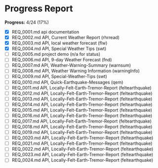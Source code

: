 # Progress Report

**Progress:** 4/24 (17%)


- [x] REQ_0001.md api documentation
- [x] REQ_0002.md API, Current Weather Report (rhrread)
- [x] REQ_0003.md API, local weather forecast (flw)
- [x] REQ_0004.md API, Special Weather Tips (swt)
- [ ] REQ_0005.md project demo (n/a for status)
- [ ] REQ_0006.md API, 9-day Weather Forecast (fnd)
- [ ] REQ_0007.md API, Weather-Warning-Summary (warnsum)
- [ ] REQ_0008.md API, Weather Warning Information (warningInfo)
- [ ] REQ_0009.md API, Special-Weather-Tips (swt)
- [ ] REQ_0010.md API, Quick-Earthquake-Messages (qem)
- [ ] REQ_0011.md API, Locally-Felt-Earth-Tremor-Report (feltearthquake)
- [ ] REQ_0012.md API, Locally-Felt-Earth-Tremor-Report (feltearthquake)
- [ ] REQ_0013.md API, Locally-Felt-Earth-Tremor-Report (feltearthquake)
- [ ] REQ_0014.md API, Locally-Felt-Earth-Tremor-Report (feltearthquake)
- [ ] REQ_0015.md API, Locally-Felt-Earth-Tremor-Report (feltearthquake)
- [ ] REQ_0016.md API, Locally-Felt-Earth-Tremor-Report (feltearthquake)
- [ ] REQ_0017.md API, Locally-Felt-Earth-Tremor-Report (feltearthquake)
- [ ] REQ_0018.md API, Locally-Felt-Earth-Tremor-Report (feltearthquake)
- [ ] REQ_0019.md API, Locally-Felt-Earth-Tremor-Report (feltearthquake)
- [ ] REQ_0020.md API, Locally-Felt-Earth-Tremor-Report (feltearthquake)
- [ ] REQ_0021.md API, Locally-Felt-Earth-Tremor-Report (feltearthquake)
- [ ] REQ_0022.md API, Locally-Felt-Earth-Tremor-Report (feltearthquake)
- [ ] REQ_0023.md API, Locally-Felt-Earth-Tremor-Report (feltearthquake)
- [ ] REQ_0024.md API, Locally-Felt-Earth-Tremor-Report (feltearthquake)